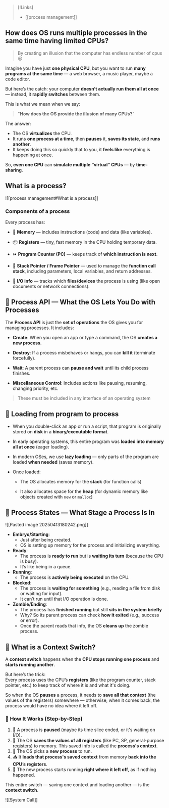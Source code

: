 >[!Links]
>- [[process management]]

## How does OS runs multiple processes in the same time having limited CPUs?

>By creating an illusion that the computer has endless number of cpus😆

Imagine you have just **one physical CPU**, but you want to run **many programs at the same time** — a web browser, a music player, maybe a code editor.

But here’s the catch: your computer **doesn’t actually run them all at once** — instead, it **rapidly switches** between them.

This is what we mean when we say:

> "**How does the OS provide the illusion of many CPUs?**"

The answer:  
- The OS **virtualizes** the CPU.  
- It runs **one process at a time**, then **pauses** it, **saves its state**, and **runs another**.  
- It keeps doing this so quickly that to you, it **feels like** everything is happening at once.

So, **even one CPU** can **simulate multiple “virtual” CPUs** — by **time-sharing**.

## What is a process?
![[process management#What is a process]]

### Components of a process
Every process has:

- 🧠 **Memory** — includes instructions (code) and data (like variables).
    
- 📦 **Registers** — tiny, fast memory in the CPU holding temporary data.
    
- ⏩ **Program Counter (PC)** — keeps track of **which instruction is next**.
    
- 📍 **Stack Pointer / Frame Pointer** — used to manage the **function call stack**, including parameters, local variables, and return addresses.
    
- 📁 **I/O info** — tracks which **files/devices** the process is using (like open documents or network connections).

## 🧰 **Process API — What the OS Lets You Do with Processes**

The **Process API** is just the **set of operations** the OS gives you for managing processes. It includes:

- **Create**: When you open an app or type a command, the OS **creates a new process**.
    
- **Destroy**: If a process misbehaves or hangs, you can **kill it** (terminate forcefully).
    
- **Wait**: A parent process can **pause and wait** until its child process finishes.
    
- **Miscellaneous Control**: Includes actions like pausing, resuming, changing priority, etc.

>These must be included in any interface of an operating system

## 💾 Loading from program to process

- When you double-click an app or run a script, that program is originally stored on **disk** in a **binary/executable format**.
    
- In early operating systems, this entire program was **loaded into memory all at once** (eager loading).
    
- In modern OSes, we use **lazy loading** — only parts of the program are loaded **when needed** (saves memory).
    
- Once loaded:
    
    - The OS allocates memory for the **stack** (for function calls)
        
    - It also allocates space for the **heap** (for dynamic memory like objects created with `new` or `malloc`)

## 🔁 **Process States — What Stage a Process Is In**

![[Pasted image 20250413180242.png]]

- **Embryo/Starting**:
    - Just after being created.
    - OS is setting up memory for the process and initializing everything.
- **Ready**:
    - The process is **ready to run** but is **waiting its turn** (because the CPU is busy).
    - It’s like being in a queue.
- **Running**:
    - The process is **actively being executed** on the CPU.
- **Blocked**:    
    - The process is **waiting for something** (e.g., reading a file from disk or waiting for input).
    - It can’t run until that I/O operation is done.
- **Zombie/Ending**:
    - The process has **finished running** but still **sits in the system briefly**
    - Why? So its parent process can check **how it exited** (e.g., success or error).
    - Once the parent reads that info, the OS **cleans up** the zombie process.

## 🔁 **What is a Context Switch?**
A **context switch** happens when the **CPU stops running one process** and **starts running another**.

But here’s the trick:  
Every process uses the CPU’s **registers** (like the program counter, stack pointer, etc.) to keep track of where it is and what it's doing.

So when the OS **pauses** a process, it needs to **save all that context** (the values of the registers) somewhere — otherwise, when it comes back, the process would have no idea where it left off.
### 🧠 **How It Works (Step-by-Step)**

1. 👋 A process is **paused** (maybe its time slice ended, or it's waiting on I/O).
2. 💾 The OS **saves the values of all registers** (like PC, SP, general-purpose registers) to memory. This saved info is called the **process's context**.
3. 🧠 The OS picks a **new process** to run.
4. 📥 It **loads that process's saved context** from memory **back into the CPU’s registers**.
5. 🚀 The new process starts running **right where it left off**, as if nothing happened.

This entire switch — saving one context and loading another — is the **context switch**.


![[System Call]]